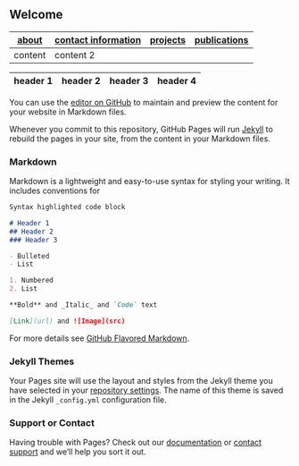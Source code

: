 ## Welcome

| [about](https://van-wezel.github.io/personalsite/about.html) | [contact information](https://van-wezel.github.io/personalsite/contact.html) | [projects](https://van-wezel.github.io/personalsite/projects.html) | [publications](https://van-wezel.github.io/personalsite/publications.html) |
| ------ | ------ | ------ | ------ |
| content | content 2 |

| header 1 | header 2 | header 3 | header 4 |
| -------- | -------- | -------- | -------- |


You can use the [editor on GitHub](https://github.com/van-Wezel/personalsite/edit/gh-pages/index.md) to maintain and preview the content for your website in Markdown files.

Whenever you commit to this repository, GitHub Pages will run [Jekyll](https://jekyllrb.com/) to rebuild the pages in your site, from the content in your Markdown files.

### Markdown

Markdown is a lightweight and easy-to-use syntax for styling your writing. It includes conventions for

```markdown
Syntax highlighted code block

# Header 1
## Header 2
### Header 3

- Bulleted
- List

1. Numbered
2. List

**Bold** and _Italic_ and `Code` text

[Link](url) and ![Image](src)
```

For more details see [GitHub Flavored Markdown](https://guides.github.com/features/mastering-markdown/).

### Jekyll Themes

Your Pages site will use the layout and styles from the Jekyll theme you have selected in your [repository settings](https://github.com/van-Wezel/personalsite/settings/pages). The name of this theme is saved in the Jekyll `_config.yml` configuration file.

### Support or Contact

Having trouble with Pages? Check out our [documentation](https://docs.github.com/categories/github-pages-basics/) or [contact support](https://support.github.com/contact) and we’ll help you sort it out.

